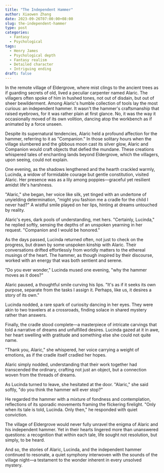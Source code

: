 ```yaml
---
title: "The Independent Hammer"
author: Xiaowen Zhang
date: 2023-09-26T07:00:00+08:00
slug: the-independent-hammer
type: post
categories:
  - Fantasy
  - Psychological
tags:
  - Henry James
  - Psychological depth
  - Fantasy realism
  - Detailed character
  - Intriguing ending
draft: false
---
```


In the remote village of Eldergrove, where mist clings to the ancient trees as if guarding secrets of old, lived a peculiar carpenter named Alaric. The villagers often spoke of him in hushed tones, not out of disdain, but out of sheer bewilderment. Among Alaric's humble collection of tools lay the most curious: an independent hammer. It wasn't the hammer's craftsmanship that raised eyebrows, for it was rather plain at first glance. No, it was the way it occasionally moved of its own volition, dancing atop the workbench as if animated by a force unseen.

Despite its supernatural tendencies, Alaric held a profound affection for the hammer, referring to it as "Companion." In those solitary hours when the village slumbered and the gibbous moon cast its silver glow, Alaric and Companion would craft objects that defied the mundane. These creations whispered tales of enchanting lands beyond Eldergrove, which the villagers, upon seeing, could not explain.

One evening, as the shadows lengthened and the hearth crackled warmly, Lucinda, a widow of formidable courage but gentle constitution, visited Alaric. Her presence was as a lily among poppies—graceful yet resilient amidst life's harshness.

"Alaric," she began, her voice like silk, yet tinged with an undertone of unyielding determination, "might you fashion me a cradle for the child I never had?" A wistful smile played on her lips, hinting at dreams untouched by reality.

Alaric's eyes, dark pools of understanding, met hers. "Certainly, Lucinda," he replied softly, sensing the depths of an unspoken yearning in her request. "Companion and I would be honored."

As the days passed, Lucinda returned often, not just to check on the progress, but drawn by some unspoken kinship with Alaric. Their conversations drifted effortlessly from worldly matters to the ethereal musings of the heart. The hammer, as though inspired by their discourse, worked with an energy that was both sentient and serene.

"Do you ever wonder," Lucinda mused one evening, "why the hammer moves as it does?"

Alaric paused, a thoughtful smile curving his lips. "It's as if it seeks its own purpose, separate from the tasks I assign it. Perhaps, like us, it desires a story of its own."

Lucinda nodded, a rare spark of curiosity dancing in her eyes. They were akin to two travelers at a crossroads, finding solace in shared mystery rather than answers.

Finally, the cradle stood complete—a masterpiece of intricate carvings that told a narrative of dreams and unfulfilled desires. Lucinda gazed at it in awe, her heart swelling with gratitude and something else she could not quite name.

"Thank you, Alaric," she whispered, her voice carrying a weight of emotions, as if the cradle itself cradled her hopes.

Alaric simply nodded, understanding that their work together had transcended the ordinary, crafting not just an object, but a connection woven from the threads of dreams.

As Lucinda turned to leave, she hesitated at the door. "Alaric," she said softly, "do you think the hammer will ever stop?"

He regarded the hammer with a mixture of fondness and contemplation, reflections of its sporadic movements framing the flickering firelight. "Only when its tale is told, Lucinda. Only then," he responded with quiet conviction.

The village of Eldergrove would never fully unravel the enigma of Alaric and his independent hammer. Yet in their hearts lingered more than unanswered questions: a recognition that within each tale, life sought not resolution, but simply, to be heard.

And so, the stories of Alaric, Lucinda, and the independent hammer continued to resonate, a quiet symphony interwoven with the sounds of the village night—a testament to the wonder inherent in every unsolved mystery.